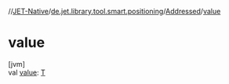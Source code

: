 //[JET-Native](../../../index.md)/[de.jet.library.tool.smart.positioning](../index.md)/[Addressed](index.md)/[value](value.md)

# value

[jvm]\
val [value](value.md): [T](index.md)
